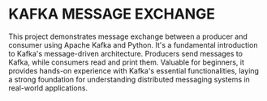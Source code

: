 # KAFKA MESSAGE EXCHANGE
This project demonstrates message exchange between a producer and consumer using Apache Kafka and Python. It's a fundamental introduction to Kafka's message-driven architecture. Producers send messages to Kafka, 
while consumers read and print them. Valuable for beginners, it provides hands-on experience with Kafka's essential functionalities, laying a strong foundation for understanding distributed messaging systems in 
real-world applications.
